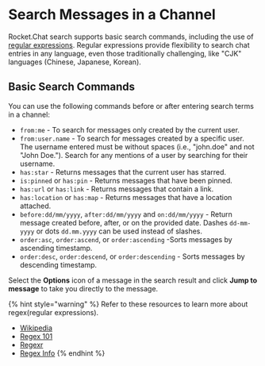 # Search Messages in a Channel

Rocket.Chat search supports basic search commands, including the use of [regular expressions](https://en.wikipedia.org/wiki/Regular\_expression). Regular expressions provide flexibility to search chat entries in any language, even those traditionally challenging, like "CJK" languages (Chinese, Japanese, Korean).

## Basic Search Commands

You can use the following commands before or after entering search terms in a channel:

* `from:me` - To search for messages only created by the current user.
* `from:user.name` - To search for messages created by a specific user. The username entered must be without spaces (i.e., "john.doe" and not "John Doe.").  Search for any mentions of a user by searching for their username.
* `has:star` - Returns messages that the current user has starred.
* `is:pinned` or `has:pin` - Returns messages that have been pinned.
* `has:url` or `has:link` - Returns messages that contain a link.
* `has:location` or `has:map` - Returns messages that have a location attached.
* `before:dd/mm/yyyy`, `after:dd/mm/yyyy` and `on:dd/mm/yyyy` - Return message created before, after, or on the provided date. Dashes `dd-mm-yyyy` or dots `dd.mm.yyyy` can be used instead of slashes.&#x20;
* `order:asc`, `order:ascend`, or `order:ascending` -Sorts messages by ascending timestamp.
* `order:desc`, `order:descend`, or `order:descending` - Sorts messages by descending timestamp.

Select the **Options** icon of a message in the search result and click **Jump to message** to take you directly to the message.

{% hint style="warning" %}
Refer to these resources to learn more about regex(regular expressions).

* [Wikipedia ](https://en.wikipedia.org/wiki/Regular\_expression)
* [Regex 101](https://regex101.com/#javascript)&#x20;
* [Regexr ](http://regexr.com/)
* [Regex Info](http://www.regular-expressions.info/javascriptexample.html)&#x20;
{% endhint %}

